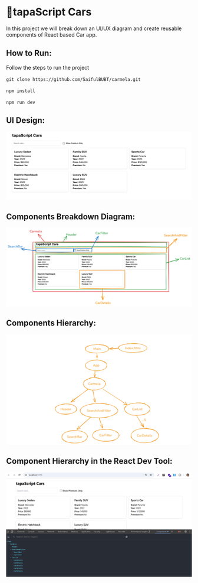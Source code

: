 # 🚀tapaScript Cars
In this project we will break down an UI/UX diagram and create reusable components of React based Car app. 
## How to Run:
Follow the steps to run the project

`git clone https://github.com/SaifulBUBT/carmela.git`

`npm install`

`npm run dev`

## UI Design:
![UI image](https://github.com/SaifulBUBT/carmela/blob/main/src/assets/cars%20UI.png)
## Components Breakdown Diagram:
![component breakdown](https://github.com/SaifulBUBT/carmela/blob/main/src/assets/carmela-components-breakdown.png)
## Components Hierarchy:
![Components hierarchy](https://github.com/SaifulBUBT/carmela/blob/main/src/assets/carmela-components-hierarchy2.png)
## Component Hierarchy in the React Dev Tool:
![react dev tool heirarchy](https://github.com/SaifulBUBT/carmela/blob/main/src/assets/components-in-dav-tools.png)
